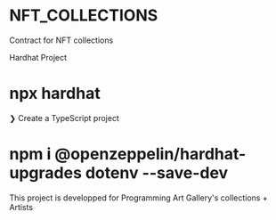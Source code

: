 # NFT_COLLECTIONS
Contract for NFT collections 

Hardhat Project
# npx hardhat
❯ Create a TypeScript project
# npm i @openzeppelin/hardhat-upgrades dotenv --save-dev

This project is developped for Programming Art Gallery's collections + Artists

